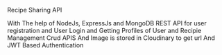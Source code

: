 Recipe Sharing API

With The help of NodeJs, ExpressJs and MongoDB REST API for user registration and User Login and Getting Profiles of User and Recipie Management Crud APIS And Image is stored in Cloudinary to get url And JWT Based Authentication